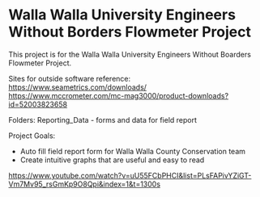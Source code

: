 # Walla Walla University Engineers Without Borders Flowmeter Project

This project is for the Walla Walla University Engineers Without Boarders Flowmeter Project. 


Sites for outside software reference:
https://www.seametrics.com/downloads/
https://www.mccrometer.com/mc-mag3000/product-downloads?id=52003823658

Folders: 
Reporting_Data - forms and data for field report


Project Goals:
- Auto fill field report form for Walla Walla County Conservation team
- Create intuitive graphs that are useful and easy to read



https://www.youtube.com/watch?v=uU55FCbPHCI&list=PLsFAPivYZiGT-Vm7Mv95_rsGmKp9O8Qpi&index=1&t=1300s
